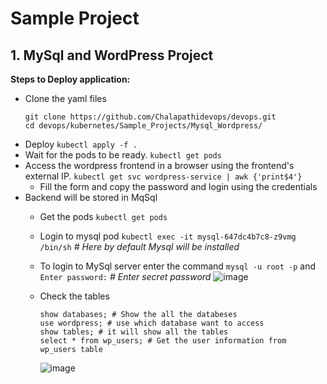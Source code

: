 # Sample Project

## 1. MySql and WordPress Project

   **Steps to Deploy application:**
   *  Clone the yaml files 
      ```
      git clone https://github.com/Chalapathidevops/devops.git
      cd devops/kubernetes/Sample_Projects/Mysql_Wordpress/
      ```
  *  Deploy `kubectl apply -f .`
  *  Wait for the pods to be ready. `kubectl get pods`
  *  Access the wordpress frontend in a browser using the frontend's external IP.
      `kubectl get svc wordpress-service | awk {'print$4'}`
      * Fill the form and copy the password and login using the credentials
  * Backend will be stored in MqSql
      * Get the pods `kubectl get pods`
      * Login to mysql pod `kubectl exec -it mysql-647dc4b7c8-z9vmg /bin/sh` _# Here by default Mysql will be installed_
      * To login to MySql server enter the command `mysql -u root -p` and `Enter password:`  _# Enter secret password_
          ![image](https://github.com/Chalapathidevops/devops/assets/145283206/296d171c-dcf8-4a9e-a1dd-09d7a5a1ab5a)

       * Check the tables
           ```
           show databases; # Show the all the databeses
           use wordpress; # use which database want to access
           show tables; # it will show all the tables
           select * from wp_users; # Get the user information from wp_users table
           ```

           ![image](https://github.com/Chalapathidevops/devops/assets/145283206/6099a206-4cd8-4e9d-a76e-39f4d5813da5)
